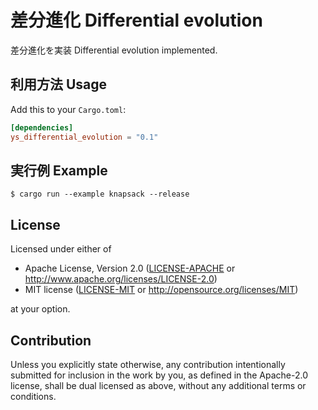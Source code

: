 # 差分進化 Differential evolution

差分進化を実装
Differential evolution implemented.

## 利用方法 Usage

Add this to your `Cargo.toml`:

```toml
[dependencies]
ys_differential_evolution = "0.1"
```

## 実行例 Example

    $ cargo run --example knapsack --release

## License

Licensed under either of

 * Apache License, Version 2.0
   ([LICENSE-APACHE](LICENSE-APACHE) or http://www.apache.org/licenses/LICENSE-2.0)
 * MIT license
   ([LICENSE-MIT](LICENSE-MIT) or http://opensource.org/licenses/MIT)

at your option.

## Contribution

Unless you explicitly state otherwise, any contribution intentionally submitted
for inclusion in the work by you, as defined in the Apache-2.0 license, shall be
dual licensed as above, without any additional terms or conditions.